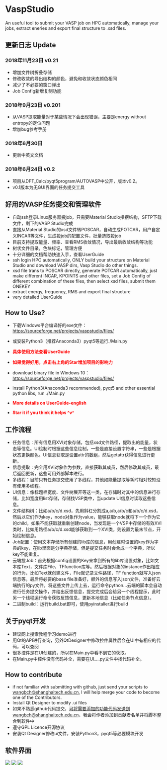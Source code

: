 # VaspStudio
An useful tool to submit your VASP job on HPC automatically, manage your jobs, extract eneries and export final structure to .xsd files.

## 更新日志 Update
### 2018年11月23日 v0.21
- 增加文件树折叠存储
- 修改收敛的导出结构的颜色，避免和收敛状态颜色相同
- 减少了不必要的窗口弹出
- Job Config新增复制功能
### 2018年9月23日 v0.201
- 从VASP提取能量对于某些情况下会出现错误，主要是energy without entropy的定位问题 
- 增加bug参考手册
### 2018年6月30日
- 更新中英文文档
### 2018年6月24日 v0.2
- 项目从DFT_Calc/pyqt5program/AUTOVASP中公开，版本v0.2。
- v0.1版本为无GUI界面的任务提交工具
## 好用的VASP任务提交和管理软件
- 自动ssh登录Linux服务器投job，只需要Material Studio摆摆结构，SFTP下载文件，剩下的VASP Studio完成
- 直接从Material Studio的xsd文件转POSCAR，自动生成POTCAR，用户自定义INCAR等文件，生成投job的配置文件，批量选取投job
- 目前支持提取能量、频率、查看RMS收敛情况，导出最后收敛结构等功能
- 树状文件目录，色块标记，管理方便
- 十分详细的文档帮助快速入手，查看UserGuide
- ssh login HPC automatically, ONLY build your structure on Material Studio and download VASP dirs, Vasp Studio do other things.
- xsd file trans to POSCAR directly, generate POTCAR automatically, just make different INCAR, KPOINTS and other files, set a Job Config of different combination of these files, then select xsd files, submit them ONEKEY
- extract energy, frequency, RMS and export final structure
- very detailed UserGuide
## How to Use?
- 下载Windows平台编译好的exe文件：https://sourceforge.net/projects/vaspstudio/files/
- 或安装Python3（推荐Anaconda3）pyqt5等运行./Main.py
- <font color="red"> **具体使用方法查看UserGuide** </font>
- <font color="red"> **如果觉得好用，点击右上角的Star增加项目的影响力** </font>

- download binary file in Windows 10：https://sourceforge.net/projects/vaspstudio/files/
- install Python3(Anaconda3 recommended), pyqt5 and other essential python libs, run ./Main.py
- <font color="red"> **More details on UserGuide-english** </font>
- <font color="red"> **Star it if you think it helps ^v^** </font>
## 工作流程
- 任务信息：所有信息用XVI对象存储，包括xsd文件路径，提取出的能量，状态等信息。UI绘制时根据这些信息绘制，一些是直接设置字符串，一些是根据状态更换颜色。UI信息获取是设置attr的数组，然后getattr获得信息进行更新。
- 信息提取：完全用XVI对象作为参数，直接获取其成员，然后修改其成员，最后返回更新，这些可用外部脚本进行。
- 多线程：目前只有任务提交使用了多线程，其他如能量提取等耗时相对较短没有使用多线程。
- UI信息：像标题栏宽度、文件树展开等这一类，在存储时对其中的信息进行存储，比如宽度用list存储，存储找VSP类中，当update UI信息时读取这些信息。
- 文件结构树：比如a/b/c/d.xsd，先用斜杠分割成a,a/b,a/b/c和a/b/c/d.xsd，然后以它们作为key，node对象作为value，能够获取node就将下一个作为它的child，如果不能获取就重新创建node，当发现是一个VSP中存储的有效XVI类时，比如用路径a/b/c/d.xsd能够获取到一个XVI类，则设置为最末节点，开始绘制信息。
- Job配置：使用文本存储所有创建的lib库的信息，用创建时设置的key作为字典的key，在lib里面是分字典存储，但是提交任务时会合成一个字典，所以key不能重复。
- 云端投Job：首先根据config设置的Key来拿到所有的lib库设置对象，比如文本库Text，文件库File，TFfunction库等。然后根据对象的instance作出相应的行为，比如Text就创建文件，File就记录文件路径，TF function就写入json信息等。最后将必要的base file准备好，额外的信息写入json文件，准备好云端执行的py文件，将这些文件上传上去，运行命令python...云端的脚本会自动进行任务提交操作，并给出反馈信息，提交完成后会给另一个线程提示，此时另一个线程运行命令获取反馈信息，更新本地信息（比如任务节点信息）。
- 二进制build：运行build.bat即可，使用pyinstaller进行build
## 关于pyqt开发
- 建议网上搜索教程学习demo进行
- 用Qt的API进行查询，另外QtDesigner中修改控件属性后会在UI中有相应的代码，可以查阅
- 很多控件是在UI创建的，所以在Main.py中看不到它的获取。
- 在Main.py中控件没有代码补全，需要在UI_...py文件中找代码补全。


## How to contribute
- if not familiar with submitting with github, just send your scripts to wangbch@shanghaitech.edu.cn, I will help merge your code to become one of the Contributors.
- Install Qt Designer to modify .ui files
- 如果不熟悉github代码提交，可将需要添加的功能代码发送到wangbch@shanghaitech.edu.cn，我会将作者添加到贡献者名单并将脚本整合到软件中
- 遵守GPL Licence开源协议
- 安装Qt Designer修改ui文件，安装Python3，pyqt5等必要模块开发


## 软件界面
![](https://i.imgur.com/NIYPnWP.png)
![](https://i.imgur.com/Qgvj576.png)
![](https://i.imgur.com/K3RhVTw.png)